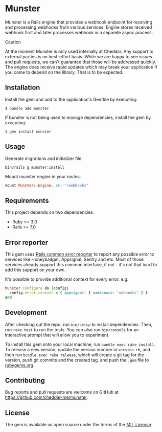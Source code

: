 # Munster

Munster is a Rails engine that provides a webhook endpoint for receiving and processing webhooks from various services. Engine stores received webhook first and later processes webhook in a separete async process.

> [!CAUTION]
> At the moment Munster is only used internally at Cheddar. Any support to external parties is on best-effort
> basis. While we are happy to see issues and pull requests, we can't guarantee that those will be addressed
> quickly. The engine does receive rapid updates which may break your application if you come to depend on
> the library. That is to be expected.

## Installation

Install the gem and add to the application's Gemfile by executing:

    $ bundle add munster

If bundler is not being used to manage dependencies, install the gem by executing:

    $ gem install munster

## Usage

Generate migrations and initializer file.

`bin/rails g munster:install`

Mount munster engine in your routes.

```ruby
mount Munster::Engine, at: "/webhooks"
```

## Requirements

This project depends on two dependencies:

- Ruby >= 3.0
- Rails >= 7.0

## Error reporter

This gem uses [Rails common error reporter](https://guides.rubyonrails.org/error_reporting.html) to report any possible error to services like Honeybadger, Appsignal, Sentry and etc. Most of those services already support this common interface, if not - it's not that hard to add this support on your own.

It's possible to provide additional context for every error. e.g.

```ruby
Munster.configure do |config|
  config.error_context = { appsignal: { namespace: "webhooks" } }
end
```

## Development

After checking out the repo, run `bin/setup` to install dependencies. Then, run `rake test` to run the tests. You can also run `bin/console` for an interactive prompt that will allow you to experiment.

To install this gem onto your local machine, run `bundle exec rake install`. To release a new version, update the version number in `version.rb`, and then run `bundle exec rake release`, which will create a git tag for the version, push git commits and the created tag, and push the `.gem` file to [rubygems.org](https://rubygems.org).

## Contributing

Bug reports and pull requests are welcome on GitHub at https://github.com/cheddar-me/munster.

## License

The gem is available as open source under the terms of the [MIT License](https://opensource.org/licenses/MIT).
